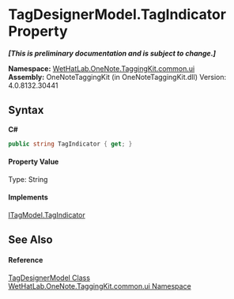 # TagDesignerModel.TagIndicator Property 
 _**\[This is preliminary documentation and is subject to change.\]**_

**Namespace:**&nbsp;<a href="043a9407-ac38-b3ac-7348-a6090af495ad">WetHatLab.OneNote.TaggingKit.common.ui</a><br />**Assembly:**&nbsp;OneNoteTaggingKit (in OneNoteTaggingKit.dll) Version: 4.0.8132.30441

## Syntax

**C#**<br />
``` C#
public string TagIndicator { get; }
```


#### Property Value
Type: String

#### Implements
<a href="2a4be423-0501-a838-c706-aa306af2558e">ITagModel.TagIndicator</a><br />

## See Also


#### Reference
<a href="7a9aa299-83bc-0ae8-da02-8f46cef67e13">TagDesignerModel Class</a><br /><a href="043a9407-ac38-b3ac-7348-a6090af495ad">WetHatLab.OneNote.TaggingKit.common.ui Namespace</a><br />